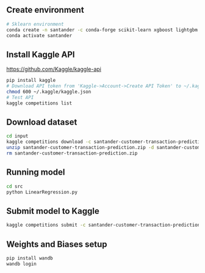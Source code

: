 ## Create environment

```bash
# Sklearn environment
conda create -n santander -c conda-forge scikit-learn xgboost lightgbm catboost imbalanced-learn pandas six hyperopt python=3.8
conda activate santander
```

## Install Kaggle API

https://github.com/Kaggle/kaggle-api

```bash
pip install kaggle
# Download API token from 'Kaggle->Account->Create API Token' to ~/.kaggle folder
chmod 600 ~/.kaggle/kaggle.json
# Test API
kaggle competitions list
```

## Download dataset

```bash
cd input
kaggle competitions download -c santander-customer-transaction-prediction
unzip santander-customer-transaction-prediction.zip -d santander-customer-transaction-prediction
rm santander-customer-transaction-prediction.zip
```

## Running model

```bash
cd src
python LinearRegression.py
```

## Submit model to Kaggle

```bash
kaggle competitions submit -c santander-customer-transaction-prediction -f submission_LogisticRegression__folds5__0.611460871943926.csv -m "LogisticRegression"
```

## Weights and Biases setup

```bash
pip install wandb
wandb login
```